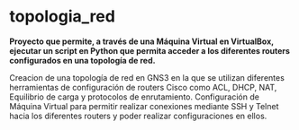 # topologia_red
**Proyecto que permite, a través de una Máquina Virtual en VirtualBox, ejecutar un script en Python que permita acceder a los diferentes routers configurados en una topología de red.**

Creacion de una topología de red en GNS3 en la que se utilizan diferentes herramientas de configuración de routers Cisco como ACL, DHCP, NAT, Equilibrio de carga y protocolos de enrutamiento.
Configuración de Máquina Virtual para permitir realizar conexiones mediante SSH y Telnet hacia los diferentes routers y poder realizar configuraciones en ellos.


